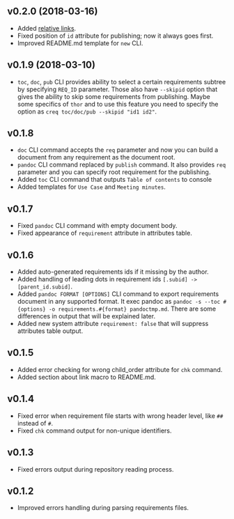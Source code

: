 ## v0.2.0 (2018-03-16)
* Added [relative links](/README.md#relative-links).
* Fixed position of `id` attribute for publishing; now it always goes first.
* Improved README.md template for `new` CLI.

## v0.1.9 (2018-03-10)
* `toc`, `doc`, `pub` CLI provides ability to select a certain requirements subtree by specifying `REQ_ID` parameter. Those also have `--skipid` option that gives the ability to skip some requirements from publishing. Maybe some specifics of `thor` and to use this feature you need to specify the option as `creq toc/doc/pub --skipid "id1 id2"`.

## v0.1.8
* `doc` CLI command accepts the `req` parameter and now you can build a document from any requirement as the document root.
* `pandoc` CLI command replaced by `publish` command. It also provides `req` parameter and you can specify root requirement for the publishing.
* Added `toc` CLI command that outputs `Table of contents` to console
* Added templates for `Use Case` and `Meeting minutes`.

## v0.1.7
* Fixed `pandoc` CLI command with empty document body.
* Fixed appearance of `requirement` attribute in attributes table.

## v0.1.6
* Added auto-generated requirements ids if it missing by the author.
* Added handling of leading dots in requirement ids `[.subid] -> [parent_id.subid]`.
* Added `pandoc FORMAT [OPTIONS]` CLI command to export requirements document in any supported format. It exec pandoc as `pandoc -s --toc #{options} -o requirements.#{format} pandoctmp.md`. There are some differences in output that will be explained later.
* Added new system attribute `requirement: false` that will suppress attributes table output.

## v0.1.5
* Added error checking for wrong child_order attribute for `chk` command.
* Added section about link macro to README.md.

## v0.1.4
* Fixed error when requirement file starts with wrong header level, like `##` instead of `#`.
* Fixed `chk` command output for non-unique identifiers.

## v0.1.3
* Fixed errors output during repository reading process.

## v0.1.2
* Improved errors handling during parsing requirements files.
